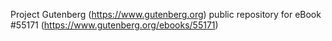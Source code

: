 Project Gutenberg (https://www.gutenberg.org) public repository for
eBook #55171 (https://www.gutenberg.org/ebooks/55171)
